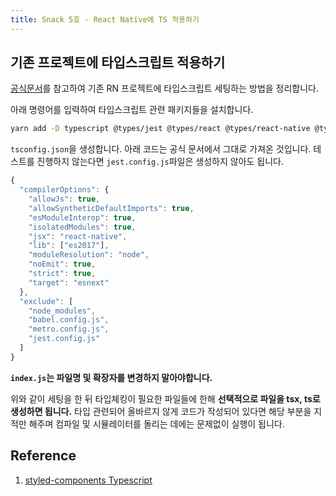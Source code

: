 ```yaml
---
title: Snack 5호 - React Native에 TS 적용하기
---
```


## 기존 프로젝트에 타입스크립트 적용하기

[공식문서](https://reactnative.dev/docs/typescript#adding-typescript-to-an-existing-project)를 참고하여 기존 RN 프로젝트에 타입스크립트 세팅하는 방법을 정리합니다.

아래 명령어를 입력하여 타입스크립트 관련 패키지들을 설치합니다.

```sh
yarn add -D typescript @types/jest @types/react @types/react-native @types/react-test-renderer
```

`tsconfig.json`을 생성합니다. 아래 코드는 공식 문서에서 그대로 가져온 것입니다. 테스트를 진행하지 않는다면 `jest.config.js`파일은 생성하지 않아도 됩니다.

```javascript
{
  "compilerOptions": {
    "allowJs": true,
    "allowSyntheticDefaultImports": true,
    "esModuleInterop": true,
    "isolatedModules": true,
    "jsx": "react-native",
    "lib": ["es2017"],
    "moduleResolution": "node",
    "noEmit": true,
    "strict": true,
    "target": "esnext"
  },
  "exclude": [
    "node_modules",
    "babel.config.js",
    "metro.config.js",
    "jest.config.js"
  ]
}
```

**`index.js`는 파일명 및 확장자를 변경하지 말아야합니다.**

위와 같이 세팅을 한 뒤 타입체킹이 필요한 파일들에 한해 **선택적으로 파일을 tsx, ts로 생성하면 됩니다.** 타입 관련되어 올바르지 않게 코드가 작성되어 있다면 해당 부분을 지적만 해주며 컴파일 및 시뮬레이터를 돌리는 데에는 문제없이 실행이 됩니다.

## Reference

1. [styled-components Typescript](https://styled-components.com/docs/api#typescript)
